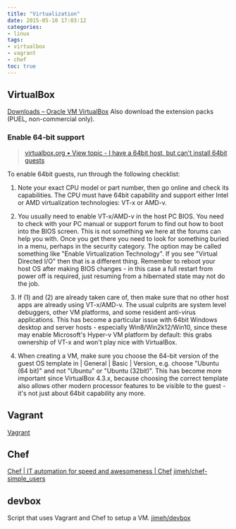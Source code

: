 ```yaml
---
title: "Virtualization"
date: 2015-05-10 17:03:12
categories:
- linux
tags:
- virtualbox
- vagrant
- chef
toc: true
---
```


## VirtualBox

[Downloads – Oracle VM VirtualBox](https://www.virtualbox.org/wiki/Downloads)
Also download the extension packs (PUEL, non-commercial only).

### Enable 64-bit support

> [virtualbox.org • View topic - I have a 64bit host, but can't install 64bit guests](https://forums.virtualbox.org/viewtopic.php?f=1&t=62339)

To enable 64bit guests, run through the following checklist:

1. Note your exact CPU model or part number, then go online and check its capabilities. The CPU must have 64bit capability and support either Intel or AMD virtualization technologies: VT-x or AMD-v.

2. You usually need to enable VT-x/AMD-v in the host PC BIOS. You need to check with your PC manual or support forum to find out how to boot into the BIOS screen. This is not something we here at the forums can help you with. Once you get there you need to look for something buried in a menu, perhaps in the security category. The option may be called something like "Enable Virtualization Technology". If you see "Virtual Directed I/O" then that is a different thing. Remember to reboot your host OS after making BIOS changes - in this case a full restart from power off is required, just resuming from a hibernated state may not do the job.

3. If (1) and (2) are already taken care of, then make sure that no other host apps are already using VT-x/AMD-v. The usual culprits are system level debuggers, other VM platforms, and some resident anti-virus applications. This has become a particular issue with 64bit Windows desktop and server hosts - especially Win8/Win2k12/Win10, since these may enable Microsoft's Hyper-v VM platform by default: this grabs ownership of VT-x and won't play nice with VirtualBox.

4. When creating a VM, make sure you choose the 64-bit version of the guest OS template in <VM Settings> | General | Basic | Version, e.g. choose "Ubuntu (64 bit)" and not "Ubuntu" or "Ubuntu (32bit)". This has become more important since VirtualBox 4.3.x, because choosing the correct template also allows other modern processor features to be visible to the guest - it's not just about 64bit capability any more.

## Vagrant

[Vagrant](https://www.vagrantup.com/)


## Chef

[Chef | IT automation for speed and awesomeness | Chef](https://www.chef.io/chef/)
[jimeh/chef-simple_users](https://github.com/jimeh/chef-simple_users)

## devbox

Script that uses Vagrant and Chef to setup a VM.
[jimeh/devbox](https://github.com/jimeh/devbox)
